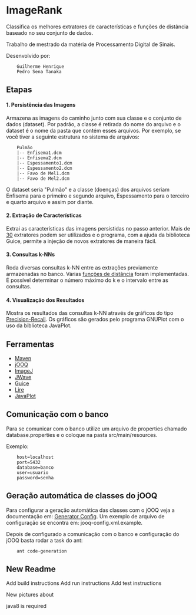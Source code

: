# ImageRank

Classifica os melhores extratores de características e funções de distância baseado no seu conjunto de dados.

Trabalho de mestrado da matéria de Processamento Digital de Sinais.

Desenvolvido por:
    
        Guilherme Henrique
        Pedro Sena Tanaka
        
## Etapas

#### 1. Persistência das Imagens

Armazena as imagens do caminho junto com sua classe e o conjunto de dados (dataset).
Por padrão, a classe é retirada do nome do arquivo e o dataset é o nome da pasta que contém esses arquivos.
Por exemplo, se você tiver a seguinte estrutura no sistema de arquivos:

    	Pulmão
    	|-- Enfisema1.dcm
    	|-- Enfisema2.dcm
    	|-- Espessamento1.dcm
    	|-- Espessamento2.dcm
    	|-- Favo de Mel1.dcm
    	|-- Favo de Mel2.dcm

O dataset seria "Pulmão" e a classe (doenças) dos arquivos seriam Enfisema para o primeiro e segundo arquivo, Espessamento para o terceiro e quarto arquivo e assim por diante.

#### 2. **Extração de Características**

Extrai as características das imagens persistidas no passo anterior.
Mais de [30](https://github.com/gjhenrique/image-wavelet/blob/0ee87bb4a81f732ba0d25aa5a55a2157f0cce6d8/sql/seeds.sql) extratores podem ser utilizados 
e o programa, com a ajuda da biblioteca Guice, permite a injeção de novos extratores de maneira fácil.

#### 3. **Consultas k-NNs**

Roda diversas consultas k-NN entre as extrações previamente armazenadas no banco.
Várias [funções de distância](https://github.com/gjhenrique/image-wavelet/blob/master/sql/seeds.sql) foram implementadas.
É possível determinar o número máximo do k e o intervalo entre as consultas.

#### 4. **Visualização dos Resultados**

Mostra os resultados das consultas k-NN através de gráficos do tipo [Precision-Recall]([https://en.wikipedia.org/wiki/Precision_and_recall).
Os gráficos são gerados pelo programa GNUPlot com o uso da biblioteca JavaPlot.

## Ferramentas
* [Maven](https://maven.apache.org/)
* [jOOQ](http://www.jooq.org)
* [ImageJ](https://imagej.nih.gov/ij)
* [JWave](https://github.com/pedro-stanaka/JWave)
* [Guice](https://github.com/google/guice)
* [Lire](http://www.lire-project.net/)
* [JavaPlot](http://javaplot.panayotis.com/)

## Comunicação com o banco
Para se comunicar com o banco utilize um arquivo de properties chamado database.properties
e o coloque na pasta src/main/resources.

Exemplo:
        
        host=localhost
        port=5432
        database=banco
        user=usuario
        password=senha


## Geração automática de classes do jOOQ

Para configurar a geração automática das classes com o jOOQ veja a documentação em: [Generator Config](http://www.jooq.org/doc/3.3/manual/code-generation/codegen-configuration).
Um exemplo de arquivo de configuração se encontra em: jooq-config.xml.example.

Depois de configurado a comunicação com o banco e configuração do jOOQ basta rodar a task do ant:

		ant code-generation

## New Readme

Add build instructions
Add run instructions
Add test instructions

New pictures about

java8 is required
